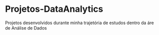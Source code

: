 # Projetos-DataAnalytics
<p>Projetos desenvolvidos durante minha trajetória de estudos dentro da áre de Análise de Dados<p/>
